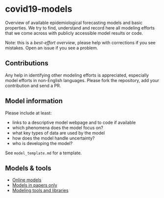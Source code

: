 # covid19-models

Overview of available epidemiological forecasting models and basic properties. We try to find, understand and record here all modeling efforts that we come across with publicly accessible model results or code.

Note: this is a *best-effort overview*, please help with corrections if you see mistakes. Open an issue if you see a problem.

## Contributions

Any help in identifying other modeling efforts is appreciated, especially model efforts in non-English languages. Please fork the repository, add your contribution and send a PR.

## Model information

Please include at least:

- links to a descriptive model webpage and to code if available
- which phenomena does the model focus on?
- what key types of data are used by the model
- how does the model handle uncertainty?
- who is developing the model?

See `model_template.md` for a template.

## Models & tools

- [Online models](models_online.md)
- [Models in papers only](models_in_papers.md)
- [Modeling tools and libraries](modeling_tools_and_libraries.md)
